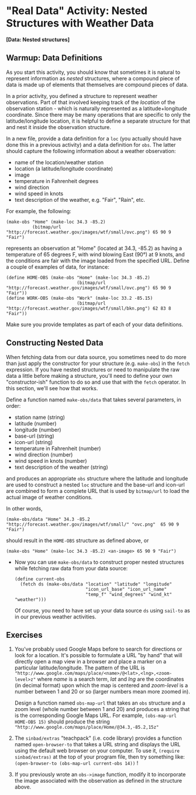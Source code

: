# "Real Data" Activity: Nested Structures with Weather Data
**[Data: Nested structures]**

## Warmup: Data Definitions

As you start this activity, you should know that sometimes it is natural to represent information as *nested* structures, where a compound piece of data is made up of elements that themselves are compound pieces of data.

In a prior activity, you defined a structure to represent weather observations. Part of that involved keeping track of the *location* of the observation station - which is naturally represented as a latitude+longitude coordinate. Since there may be many operations that are specific to only the latitude/longitude location, it is helpful to define a separate structure for that and nest it inside the observation structure.

In a new file, provide a data definition for a `loc` (you actually should have done this in a previous activity) and a data definition for `obs`. The latter should capture the following information about a weather observation:
- name of the location/weather station
- location (a latitude/longitude coordinate)
- image
- temperature in Fahrenheit degrees
- wind direction
- wind speed in knots
- text description of the weather, e.g. "Fair", "Rain", etc.

For example, the following: 

    (make-obs "Home" (make-loc 34.3 -85.2)
              (bitmap/url "http://forecast.weather.gov/images/wtf/small/ovc.png") 65 90 9 "Fair")

represents an observation at "Home" (located at 34.3, -85.2) as having a temperature of 65 degrees F, with wind blowing East (90&deg;) at 9 knots, and the conditions are fair with the image loaded from the specified URL. Define a couple of examples of data, for instance:

````
(define HOME-OBS (make-obs "Home" (make-loc 34.3 -85.2)
                           (bitmap/url "http://forecast.weather.gov/images/wtf/small/ovc.png") 65 90 9 "Fair"))
(define WORK-OBS (make-obs "Work" (make-loc 33.2 -85.15)
                           (bitmap/url "http://forecast.weather.gov/images/wtf/small/bkn.png") 62 83 8 "Fair"))
````

Make sure you provide templates as part of each of your data definitions.


## Constructing Nested Data

When fetching data from our data source, you sometimes need to do more than just apply the constructor for your structure (e.g. `make-obs`) in the `fetch` expression. If you have nested structures or need to manipulate the raw data a little before making a structure, you'll need to define your own "constructor-ish" function to do so and use that with the `fetch` operator. In this section, we'll see how that works.

Define a function named `make-obs/data` that takes several parameters, in order:
- station name (string)
- latitude (number)
- longitude (number)
- base-url (string)
- icon-url (string)
- temperature in Fahrenheit (number)
- wind direction (number)
- wind speed in knots (number)
- text description of the weather (string)

and produces an appropriate `obs` structure where the latitude and longitude are used to construct a nested `loc` structure and the base-url and icon-url are combined to form a complete URL that is used by `bitmap/url` to load the actual image of weather conditions.

In other words,

    (make-obs/data "Home" 34.3 -85.2 "http://forecast.weather.gov/images/wtf/small/" "ovc.png"  65 90 9 "Fair")
    
should result in the `HOME-OBS` structure as defined above, or

    (make-obs "Home" (make-loc 34.3 -85.2) <an-image> 65 90 9 "Fair")

* Now you can use `make-obs/data` to construct proper nested structures while fetching raw data from your data source:

      (define current-obs
        (fetch ds (make-obs/data "location" "latitude" "longitude" 
                                 "icon_url_base" "icon_url_name"
                                 "temp_f" "wind_degrees" "wind_kt" "weather")))

   Of course, you need to have set up your data source `ds` using `sail-to` as in our previous weather activities.
   

## Exercises

1. You've probably used Google Maps before to search for directions or look for a location. It's possible to formulate a URL "by hand" that will directly open a map view in a browser and place a marker on a particular latitude/longitude. The pattern of the URL is `"http://www.google.com/maps/place/<name>/@<lat>,<lng>,<zoom-level>z"` where *name* is a search term, *lat* and *lng* are the coordinates (in decimal format) upon which the map is centered and *zoom-level* is a number between 1 and 20 or so (larger numbers mean more zoomed in).

   Design a function named `obs-map-url` that takes an `obs` structure and a zoom level (whole number between 1 and 20) and produces a string that is the corresponding Google Maps URL. For example, `(obs-map-url HOME-OBS 15)` should produce the string `"http://www.google.com/maps/place/Home/@34.3,-85.2,15z"`
   
2. The `sinbad/extras` "teachpack" (i.e. code library) provides a function named `open-browser-to` that takes a URL string and displays the URL using the default web browser on your computer. To use it, `(require sinbad/extras)` at the top of your program file, then try something like: `(open-browser-to (obs-map-url current-obs 14))` !

3. If you previously wrote an `obs->image` function, modify it to incorporate the image associated with the observation as defined in the structure above.




